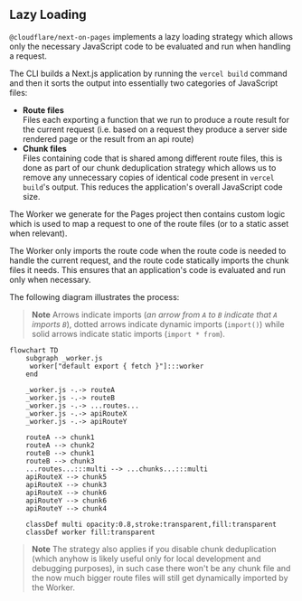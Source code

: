 ## Lazy Loading

`@cloudflare/next-on-pages` implements a lazy loading strategy which allows only the necessary JavaScript code to be evaluated and run when handling a request.

The CLI builds a Next.js application by running the `vercel build` command and then it sorts the output into essentially two categories of JavaScript files:

- **Route files**\
   Files each exporting a function that we run to produce a route result for the current request (i.e. based on a request they produce a server side rendered page or the result from an api route)
- **Chunk files**\
   Files containing code that is shared among different route files, this is done as part of our chunk deduplication strategy which allows us to remove any unnecessary copies of identical code present in `vercel build`'s output. This reduces the application's overall JavaScript code size.

The Worker we generate for the Pages project then contains custom logic which is used to map a request to one of the route files (or to a static asset when relevant).

The Worker only imports the route code when the route code is needed to handle the current request, and the route code statically imports the chunk files it needs. This ensures that an application's code is evaluated and run only when necessary.

The following diagram illustrates the process:

> **Note**
> Arrows indicate imports (_an arrow from `A` to `B` indicate that `A` imports `B`_), dotted arrows indicate dynamic imports (`import()`) while solid arrows indicate static imports (`import * from`).

```mermaid
flowchart TD
    subgraph _worker.js
     worker["default export { fetch }"]:::worker
    end

    _worker.js -.-> routeA
    _worker.js -.-> routeB
    _worker.js -.-> ...routes...
    _worker.js -.-> apiRouteX
    _worker.js -.-> apiRouteY

    routeA --> chunk1
    routeA --> chunk2
    routeB --> chunk1
    routeB --> chunk3
    ...routes...:::multi --> ...chunks...:::multi
    apiRouteX --> chunk5
    apiRouteX --> chunk3
    apiRouteX --> chunk6
    apiRouteY --> chunk6
    apiRouteY --> chunk4

    classDef multi opacity:0.8,stroke:transparent,fill:transparent
    classDef worker fill:transparent
```

> **Note**
> The strategy also applies if you disable chunk deduplication (which anyhow is likely useful only for local development and debugging purposes), in such case there won't be any chunk file and the now much bigger route files will still get dynamically imported by the Worker.
